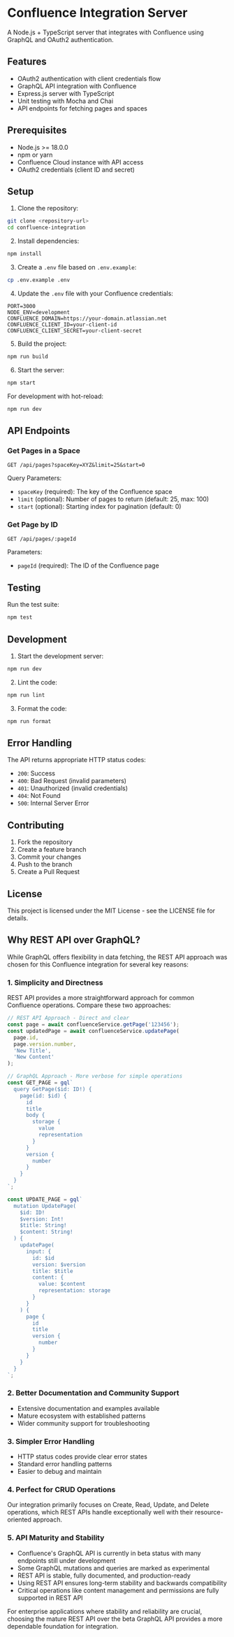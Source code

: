 # Confluence Integration Server

A Node.js + TypeScript server that integrates with Confluence using GraphQL and OAuth2 authentication.

## Features

- OAuth2 authentication with client credentials flow
- GraphQL API integration with Confluence
- Express.js server with TypeScript
- Unit testing with Mocha and Chai
- API endpoints for fetching pages and spaces

## Prerequisites

- Node.js >= 18.0.0
- npm or yarn
- Confluence Cloud instance with API access
- OAuth2 credentials (client ID and secret)

## Setup

1. Clone the repository:
```bash
git clone <repository-url>
cd confluence-integration
```

2. Install dependencies:
```bash
npm install
```

3. Create a `.env` file based on `.env.example`:
```bash
cp .env.example .env
```

4. Update the `.env` file with your Confluence credentials:
```env
PORT=3000
NODE_ENV=development
CONFLUENCE_DOMAIN=https://your-domain.atlassian.net
CONFLUENCE_CLIENT_ID=your-client-id
CONFLUENCE_CLIENT_SECRET=your-client-secret
```

5. Build the project:
```bash
npm run build
```

6. Start the server:
```bash
npm start
```

For development with hot-reload:
```bash
npm run dev
```

## API Endpoints

### Get Pages in a Space
```http
GET /api/pages?spaceKey=XYZ&limit=25&start=0
```

Query Parameters:
- `spaceKey` (required): The key of the Confluence space
- `limit` (optional): Number of pages to return (default: 25, max: 100)
- `start` (optional): Starting index for pagination (default: 0)

### Get Page by ID
```http
GET /api/pages/:pageId
```

Parameters:
- `pageId` (required): The ID of the Confluence page

## Testing

Run the test suite:
```bash
npm test
```

## Development

1. Start the development server:
```bash
npm run dev
```

2. Lint the code:
```bash
npm run lint
```

3. Format the code:
```bash
npm run format
```

## Error Handling

The API returns appropriate HTTP status codes:
- `200`: Success
- `400`: Bad Request (invalid parameters)
- `401`: Unauthorized (invalid credentials)
- `404`: Not Found
- `500`: Internal Server Error

## Contributing

1. Fork the repository
2. Create a feature branch
3. Commit your changes
4. Push to the branch
5. Create a Pull Request

## License

This project is licensed under the MIT License - see the LICENSE file for details.

## Why REST API over GraphQL?

While GraphQL offers flexibility in data fetching, the REST API approach was chosen for this Confluence integration for several key reasons:

### 1. Simplicity and Directness

REST API provides a more straightforward approach for common Confluence operations. Compare these two approaches:

```typescript
// REST API Approach - Direct and clear
const page = await confluenceService.getPage('123456');
const updatedPage = await confluenceService.updatePage(
  page.id,
  page.version.number,
  'New Title',
  'New Content'
);

// GraphQL Approach - More verbose for simple operations
const GET_PAGE = gql`
  query GetPage($id: ID!) {
    page(id: $id) {
      id
      title
      body {
        storage {
          value
          representation
        }
      }
      version {
        number
      }
    }
  }
`;

const UPDATE_PAGE = gql`
  mutation UpdatePage(
    $id: ID!
    $version: Int!
    $title: String!
    $content: String!
  ) {
    updatePage(
      input: {
        id: $id
        version: $version
        title: $title
        content: { 
          value: $content
          representation: storage 
        }
      }
    ) {
      page {
        id
        title
        version {
          number
        }
      }
    }
  }
`;
```

### 2. Better Documentation and Community Support
- Extensive documentation and examples available
- Mature ecosystem with established patterns
- Wider community support for troubleshooting

### 3. Simpler Error Handling
- HTTP status codes provide clear error states
- Standard error handling patterns
- Easier to debug and maintain

### 4. Perfect for CRUD Operations
Our integration primarily focuses on Create, Read, Update, and Delete operations, which REST APIs handle exceptionally well with their resource-oriented approach. 

### 5. API Maturity and Stability
- Confluence's GraphQL API is currently in beta status with many endpoints still under development
- Some GraphQL mutations and queries are marked as experimental
- REST API is stable, fully documented, and production-ready
- Using REST API ensures long-term stability and backwards compatibility
- Critical operations like content management and permissions are fully supported in REST API

For enterprise applications where stability and reliability are crucial, choosing the mature REST API over the beta GraphQL API provides a more dependable foundation for integration. 